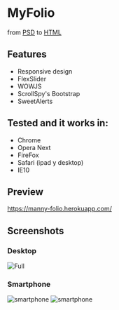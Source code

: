 # MyFolio
from [PSD](https://dribbble.com/shots/1614563-Free-PSD-for-Single-Page-Portfolio) to [HTML](https://manny-folio.herokuapp.com/) 

## Features
* Responsive design
* FlexSlider
* WOWJS
* ScrollSpy's Bootstrap
* SweetAlerts

## Tested and it works in:
* Chrome
* Opera Next
* FireFox
* Safari (ipad y desktop)
* IE10

## Preview
https://manny-folio.herokuapp.com/

## Screenshots
### Desktop
![Full](http://manny-folio.herokuapp.com/img/md.jpeg)
### Smartphone
![smartphone](http://manny-folio.herokuapp.com/img/xs.jpeg)
![smartphone](http://manny-folio.herokuapp.com/img/xs-2.jpeg)
